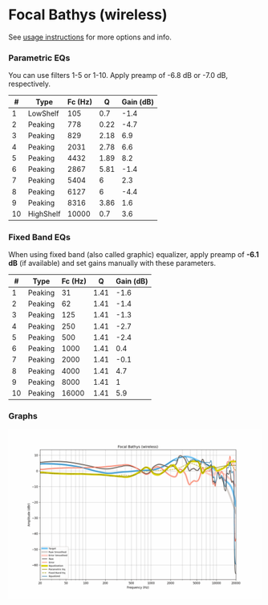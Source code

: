 # Focal Bathys (wireless)
See [usage instructions](https://github.com/jaakkopasanen/AutoEq#usage) for more options and info.

### Parametric EQs
You can use filters 1-5 or 1-10. Apply preamp of -6.8 dB or -7.0 dB, respectively.

|   # | Type      |   Fc (Hz) |    Q |   Gain (dB) |
|-----|-----------|-----------|------|-------------|
|   1 | LowShelf  |       105 | 0.7  |        -1.4 |
|   2 | Peaking   |       778 | 0.22 |        -4.7 |
|   3 | Peaking   |       829 | 2.18 |         6.9 |
|   4 | Peaking   |      2031 | 2.78 |         6.6 |
|   5 | Peaking   |      4432 | 1.89 |         8.2 |
|   6 | Peaking   |      2867 | 5.81 |        -1.4 |
|   7 | Peaking   |      5404 | 6    |         2.3 |
|   8 | Peaking   |      6127 | 6    |        -4.4 |
|   9 | Peaking   |      8316 | 3.86 |         1.6 |
|  10 | HighShelf |     10000 | 0.7  |         3.6 |

### Fixed Band EQs
When using fixed band (also called graphic) equalizer, apply preamp of **-6.1 dB** (if available) and set gains manually with these parameters.

|   # | Type    |   Fc (Hz) |    Q |   Gain (dB) |
|-----|---------|-----------|------|-------------|
|   1 | Peaking |        31 | 1.41 |        -1.6 |
|   2 | Peaking |        62 | 1.41 |        -1.4 |
|   3 | Peaking |       125 | 1.41 |        -1.3 |
|   4 | Peaking |       250 | 1.41 |        -2.7 |
|   5 | Peaking |       500 | 1.41 |        -2.4 |
|   6 | Peaking |      1000 | 1.41 |         0.4 |
|   7 | Peaking |      2000 | 1.41 |        -0.1 |
|   8 | Peaking |      4000 | 1.41 |         4.7 |
|   9 | Peaking |      8000 | 1.41 |         1   |
|  10 | Peaking |     16000 | 1.41 |         5.9 |

### Graphs
![](./Focal%20Bathys%20(wireless).png)
